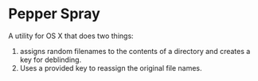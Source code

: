 Pepper Spray
======

A utility for OS X that does two things:

1) assigns random filenames to the contents of a directory and creates a key for deblinding.
2) Uses a provided key to reassign the original file names.
